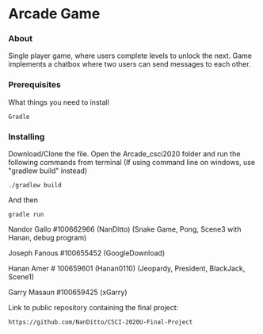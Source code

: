 # Arcade Game

### About
  Single player game, where users complete levels to unlock the next. Game implements a chatbox where two users can send messages to each other.

### Prerequisites

What things you need to install
```
Gradle
```

### Installing

Download/Clone the file. Open the Arcade_csci2020 folder and run the following commands from terminal (If using command line on windows,
use "gradlew build" instead)
```
./gradlew build
```

And then

```
gradle run
```


Nandor Gallo #100662966 (NanDitto) (Snake Game, Pong, Scene3 with Hanan, debug program)

Joseph Fanous #100655452 (GoogleDownload)

Hanan Amer # 100659601 (Hanan0110) (Jeopardy, President, BlackJack, Scene1)

Garry Masaun #100659425 (xGarry)

Link to public repository containing the final project:
```
https://github.com/NanDitto/CSCI-2020U-Final-Project
```
